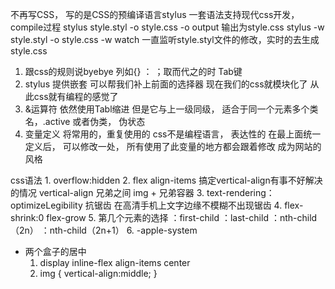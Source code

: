 不再写CSS， 写的是CSS的预编译语言stylus
一套语法支持现代css开发，
compile过程
stylus style.styl -o style.css
-o output 输出为style.css
stylus -w style.styl -o style.css
-w watch 一直监听style.styl文件的修改，实时的去生成style.css

1. 跟css的规则说byebye
   列如{} ： ；取而代之的时 Tab键
2. stylus 提供嵌套
   可以帮我们补上前面的选择器
   现在我们的css就模块化了
   从此css就有编程的感觉了
3. &运算符
   依然使用Tabl缩进 但是它与上一级同级，
   适合于同一个元素多个类名，.active
   或者伪类， 伪状态
4. 变量定义
   将常用的，重复使用的
   css不是编程语言， 表达性的
   在最上面统一定义后， 可以修改一处，
   所有使用了此变量的地方都会跟着修改
   成为网站的风格


css语法
    1. overflow:hidden
    2. flex align-items 搞定vertical-align有事不好解决的情况
       vertical-align 兄弟之间 img + 兄弟容器
    3. text-rendering：optimizeLegibility  抗锯齿 在高清手机上文字边缘不模糊不出现锯齿
    4. flex-shrink:0
        flex-grow
    5. 第几个元素的选择
       ：first-child ：last-child
       ：nth-child（2n）  ：nth-child（2n+1）
    6. -apple-system


- 两个盒子的居中
  1.    display inline-flex
        align-items center
  2.    img {
        vertical-align:middle;
        }